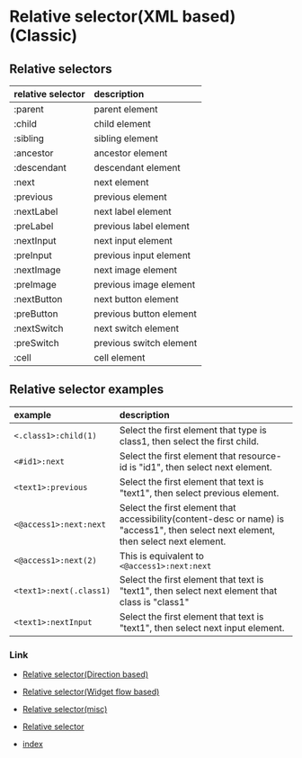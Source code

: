 # Relative selector(XML based) (Classic)

## Relative selectors

| relative selector | description             |
|:------------------|:------------------------|
| :parent           | parent element          |
| :child            | child element           |
| :sibling          | sibling element         |
| :ancestor         | ancestor element        |
| :descendant       | descendant element      |
| :next             | next element            |
| :previous         | previous element        |
| :nextLabel        | next label element      |
| :preLabel         | previous label element  |
| :nextInput        | next input element      |
| :preInput         | previous input element  |
| :nextImage        | next image element      |
| :preImage         | previous image element  |
| :nextButton       | next button element     |
| :preButton        | previous button element |
| :nextSwitch       | next switch element     |
| :preSwitch        | previous switch element |
| :cell             | cell element            |

## Relative selector examples

| example                 | description                                                                                                                         |
|:------------------------|:------------------------------------------------------------------------------------------------------------------------------------|
| `<.class1>:child(1)`    | Select the first element that type is class1, then select the first child.                                                          |
| `<#id1>:next`           | Select the first element that resource-id is "id1", then select next element.                                                       |
| `<text1>:previous`      | Select the first element that text is "text1", then select previous element.                                                        |
| `<@access1>:next:next`  | Select the first element that accessibility(content-desc or name) is "access1", then select next element, then select next element. |
| `<@access1>:next(2)`    | This is equivalent to `<@access1>:next:next`                                                                                        |
| `<text1>:next(.class1)` | Select the first element that text is "text1", then select next element that class is "class1"                                      |
| `<text1>:nextInput`     | Select the first element that text is "text1", then select next input element.                                                      |

### Link

- [Relative selector(Direction based)](relative_selector_direction.md)
- [Relative selector(Widget flow based)](relative_selector_flow.md)
- [Relative selector(misc)](relative_selector_misc.md)
- [Relative selector](relative_selector.md)


- [index](../../../index.md)